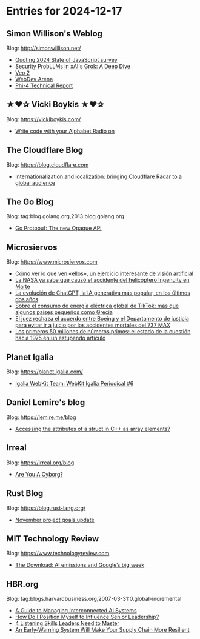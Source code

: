 # Entries for 2024-12-17
## Simon Willison's Weblog 
Blog: http://simonwillison.net/ 

- [Quoting 2024 State of JavaScript survey](https://simonwillison.net/2024/Dec/17/2024-state-of-javascript-survey/#atom-everything)
- [Security ProbLLMs in xAI's Grok: A Deep Dive](https://simonwillison.net/2024/Dec/16/security-probllms-in-xais-grok/#atom-everything)
- [Veo 2](https://simonwillison.net/2024/Dec/16/veo-2/#atom-everything)
- [WebDev Arena](https://simonwillison.net/2024/Dec/16/webdev-arena/#atom-everything)
- [Phi-4 Technical Report](https://simonwillison.net/2024/Dec/15/phi-4-technical-report/#atom-everything)
## ★❤✰ Vicki Boykis ★❤✰ 
Blog: https://vickiboykis.com/ 

- [Write code with your Alphabet Radio on](https://vickiboykis.com/2024/12/16/write-code-with-your-alphabet-radio-on/)
##  The Cloudflare Blog  
Blog: https://blog.cloudflare.com 

- [Internationalization and localization: bringing Cloudflare Radar to a global audience](https://blog.cloudflare.com/cloudflare-radar-localization-journey/)
## The Go Blog 
Blog: tag:blog.golang.org,2013:blog.golang.org 

- [Go Protobuf: The new Opaque API](https://go.dev/blog/protobuf-opaque)
## Microsiervos 
Blog: https://www.microsiervos.com 

- [Cómo ver lo que ven «ellos», un ejercicio interesante de visión artificial](https://www.microsiervos.com/archivo/ia/ver-lo-que-ellos-ven-vision-artificial.html)
- [La NASA ya sabe qué causó el accidente del helicóptero Ingenuity en Marte](https://www.microsiervos.com/archivo/espacio/nasa-causa-accidente-helicoptero-ingenuity-marte.html)
- [La evolución de ChatGPT, la IA generativa más popular, en los últimos dos años](https://www.microsiervos.com/archivo/general/cruce-cables-15-chatgpt.html)
- [Sobre el consumo de energía eléctrica global de TikTok: más que algunos países pequeños como Grecia](https://www.microsiervos.com/archivo/curiosidades/consumo-energia-electrica-global-tiktok-mas-que-grecia.html)
- [El juez rechaza el acuerdo entre Boeing y el Departamento de justicia para evitar ir a juicio por los accidentes mortales del 737 MAX](https://www.microsiervos.com/archivo/aerotrastorno/juez-rechjaza-acuerdo-boieng-departamento-justicia-evitar-juicio-737-max.html)
- [Los primeros 50 millones de números primos: el estado de la cuestión hacia 1975 en un estupendo artículo](https://www.microsiervos.com/archivo/matematicas/50-millones-numeros-primos-1975.html)
## Planet Igalia 
Blog: https://planet.igalia.com/ 

- [Igalia WebKit Team: WebKit Igalia Periodical #6](https://blogs.igalia.com/webkit/blog/2024/wip-6/)
## Daniel Lemire's blog 
Blog: https://lemire.me/blog 

- [Accessing the attributes of a struct in C++ as array elements?](https://lemire.me/blog/2024/12/16/accessing-the-attributes-of-a-struct-in-c-as-array-elements/)
## Irreal 
Blog: https://irreal.org/blog 

- [Are You A Cyborg?](https://irreal.org/blog/?p=12652)
## Rust Blog 
Blog: https://blog.rust-lang.org/ 

- [November project goals update](https://blog.rust-lang.org/2024/12/16/project-goals-nov-update.html)
## MIT Technology Review 
Blog: https://www.technologyreview.com 

- [The Download: AI emissions and Google’s big week](https://www.technologyreview.com/2024/12/16/1108793/the-download-ai-emissions-and-googles-big-week/)
## HBR.org 
Blog: tag:blogs.harvardbusiness.org,2007-03-31:0.global-incremental 

- [A Guide to Managing Interconnected AI Systems](https://hbr.org/2024/12/a-guide-to-managing-interconnected-ai-systems)
- [How Do I Position Myself to Influence Senior Leadership?](https://hbr.org/podcast/2024/12/how-do-i-position-myself-to-influence-senior-leadership)
- [4 Listening Skills Leaders Need to Master](https://hbr.org/2024/12/4-listening-skills-leaders-need-to-master)
- [An Early-Warning System Will Make Your Supply Chain More Resilient](https://hbr.org/2024/12/an-early-warning-system-will-make-your-supply-chain-more-resilient)